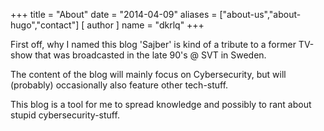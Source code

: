 +++
title = "About"
date = "2014-04-09"
aliases = ["about-us","about-hugo","contact"]
[ author ]
  name = "dkrlq"
+++

First off, why I named this blog 'Sajber' is kind of a tribute to a former TV-show that was broadcasted in the late 90's @ SVT in Sweden.

The content of the blog will mainly focus on Cybersecurity, but will (probably) occasionally also feature other tech-stuff.

This blog is a tool for me to spread knowledge and possibly to rant about stupid cybersecurity-stuff.